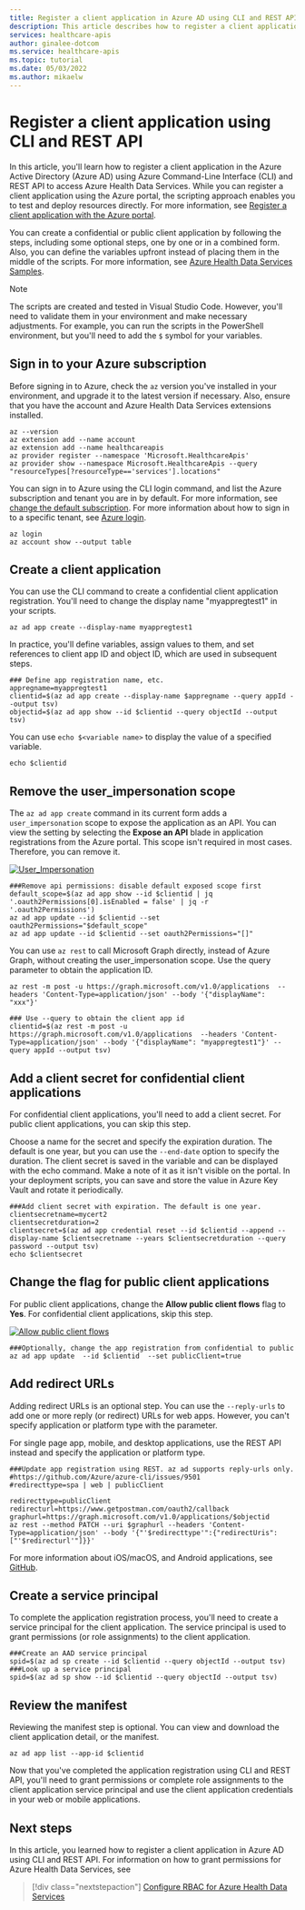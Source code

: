```yaml
---
title: Register a client application in Azure AD using CLI and REST API - Azure Health Data Services
description: This article describes how to register a client application Azure AD using CLI and REST API.
services: healthcare-apis
author: ginalee-dotcom
ms.service: healthcare-apis
ms.topic: tutorial
ms.date: 05/03/2022
ms.author: mikaelw
---
```


# Register a client application using CLI and REST API

In this article, you'll learn how to register a client application in the Azure Active Directory (Azure AD) using Azure Command-Line Interface (CLI) and REST API to access Azure Health Data Services. While you can register a client application using the Azure portal, the scripting approach enables you to test and deploy resources directly. For more information, see [Register a client application with the Azure portal](register-application.md).

You can create a confidential or public client application by following the steps, including some optional steps, one by one or in a combined form. Also, you can define the variables upfront instead of placing them in the middle of the scripts. For more information, see [Azure Health Data Services Samples](https://github.com/microsoft/healthcare-apis-samples/blob/main/src/scripts/appregistrationcli.http).

> [!Note] 
> The scripts are created and tested in Visual Studio Code. However, you'll need to validate them in your environment and make necessary adjustments. For example, you can run the scripts in the PowerShell environment, but you'll need to add the `$` symbol for your variables.

## Sign in to your Azure subscription

Before signing in to Azure, check the `az` version you've installed in your environment, and upgrade it to the latest version if necessary. Also, ensure that you have the account and Azure Health Data Services extensions installed.

```
az --version
az extension add --name account
az extension add --name healthcareapis
az provider register --namespace 'Microsoft.HealthcareApis'
az provider show --namespace Microsoft.HealthcareApis --query "resourceTypes[?resourceType=='services'].locations"
```
You can sign in to Azure using the CLI login command, and list the Azure subscription and tenant you are in by default. For more information, see [change the default subscription](/cli/azure/account#az-account-set). For more information about how to sign in to a specific tenant, see [Azure login](/cli/azure/authenticate-azure-cli).

```
az login
az account show --output table
```

## Create a client application

You can use the CLI command to create a confidential client application registration. You'll need to change the display name "myappregtest1" in your scripts.

`
az ad app create --display-name myappregtest1
`

In practice, you'll define variables, assign values to them, and set references to client app ID and object ID, which are used in subsequent steps.

```
### Define app registration name, etc.
appregname=myappregtest1
clientid=$(az ad app create --display-name $appregname --query appId --output tsv)
objectid=$(az ad app show --id $clientid --query objectId --output tsv)
```

You can use `echo $<variable name>` to display the value of a specified variable.

`echo $clientid`

## Remove the user_impersonation scope

The `az ad app create` command in its current form adds a `user_impersonation` scope to expose the application as an API. You can view the setting by selecting the **Expose an API** blade in application registrations from the Azure portal. This scope isn't required in most cases. Therefore, you can remove it.

[![User_Impersonation](media/app-registration-scope.png)](media/app-registration-scope.png#lightbox)

```
###Remove api permissions: disable default exposed scope first
default_scope=$(az ad app show --id $clientid | jq '.oauth2Permissions[0].isEnabled = false' | jq -r '.oauth2Permissions')
az ad app update --id $clientid --set oauth2Permissions="$default_scope"
az ad app update --id $clientid --set oauth2Permissions="[]"
```

You can use `az rest` to call Microsoft Graph directly, instead of Azure Graph, without creating the user_impersonation scope. Use the query parameter to obtain the application ID.

```
az rest -m post -u https://graph.microsoft.com/v1.0/applications  --headers 'Content-Type=application/json' --body '{"displayName": "xxx"}'

### Use --query to obtain the client app id
clientid=$(az rest -m post -u https://graph.microsoft.com/v1.0/applications  --headers 'Content-Type=application/json' --body '{"displayName": "myappregtest1"}' --query appId --output tsv)
```

## Add a client secret for confidential client applications

For confidential client applications, you'll need to add a client secret. For public client applications, you can skip this step.

Choose a name for the secret and specify the expiration duration. The default is one year, but you can use the `--end-date` option to specify the duration. The client secret is saved in the variable and can be displayed with the echo command. Make a note of it as it isn't visible on the portal.  In your deployment scripts, you can save and store the value in Azure Key Vault and rotate it periodically.

```
###Add client secret with expiration. The default is one year.
clientsecretname=mycert2
clientsecretduration=2
clientsecret=$(az ad app credential reset --id $clientid --append --display-name $clientsecretname --years $clientsecretduration --query password --output tsv)
echo $clientsecret
```

## Change the flag for public client applications

For public client applications, change the **Allow public client flows** flag to **Yes**. For confidential client applications, skip this step.

[![Allow public client flows](media/app-registration-public-client.png)](media/app-registration-public-client.png#lightbox)

```
###Optionally, change the app registration from confidential to public
az ad app update  --id $clientid  --set publicClient=true 
```

## Add redirect URLs

Adding redirect URLs is an optional step. You can use the `--reply-urls` to add one or more reply (or redirect) URLs for web apps. However, you can't specify application or platform type with the parameter. 

For single page app, mobile, and desktop applications, use the REST API instead and specify the application or platform type. 

```
###Update app registration using REST. az ad supports reply-urls only. 
#https://github.com/Azure/azure-cli/issues/9501
#redirecttype=spa | web | publicClient

redirecttype=publicClient
redirecturl=https://www.getpostman.com/oauth2/callback
graphurl=https://graph.microsoft.com/v1.0/applications/$objectid
az rest --method PATCH --uri $graphurl --headers 'Content-Type=application/json' --body '{"'$redirecttype'":{"redirectUris":["'$redirecturl'"]}}'
```

For more information about iOS/macOS, and Android applications, see [GitHub](https://github.com/Azure/azure-cli/issues/9501).

## Create a service principal

To complete the application registration process, you'll need to create a service principal for the client application. The service principal is used to grant permissions (or role assignments) to the client application.

```
###Create an AAD service principal
spid=$(az ad sp create --id $clientid --query objectId --output tsv)
###Look up a service principal
spid=$(az ad sp show --id $clientid --query objectId --output tsv)
```

## Review the manifest

Reviewing the manifest step is optional. You can view and download the client application detail, or the manifest.

`
az ad app list --app-id $clientid
`

Now that you've completed the application registration using CLI and REST API, you'll need to grant permissions or complete role assignments to the client application service principal and use the client application credentials in your web or mobile applications.

## Next steps

In this article, you learned how to register a client application in Azure AD using CLI and REST API. For information on how to grant permissions for Azure Health Data Services, see 

>[!div class="nextstepaction"]
>[Configure RBAC for Azure Health Data Services](configure-azure-rbac.md)
